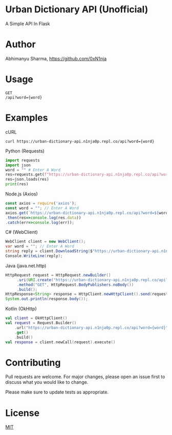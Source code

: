 # Urban Dictionary API (Unofficial)
A Simple API In Flask 
# Author
Abhimanyu Sharma, https://github.com/0xN1nja
# Usage
```
GET
/api?word={word}
```
# Examples
cURL
```
curl https://urban-dictionary-api.n1nja0p.repl.co/api?word={word}
```
Python (Requests)
```python
import requests
import json
word = "" # Enter A Word
res=requests.get(f"https://urban-dictionary-api.n1nja0p.repl.co/api?word={word}").content
res=json.loads(res)
print(res)
```
Node.js (Axios)
```javascript
const axios = require('axios');
const word = ""; // Enter A Word
axios.get(`https://urban-dictionary-api.n1nja0p.repl.co/api?word=${word}`)
.then(res=>console.log(res.data))
.catch(err=>console.log(err));
```
C# (WebClient)
```csharp
WebClient client = new WebClient();
var word = ""; // Enter A Word
string reply = client.DownloadString($"https://urban-dictionary-api.n1nja0p.repl.co/api?word={word}");
Console.WriteLine(reply);
```
Java (java.net.http)
```java
HttpRequest request = HttpRequest.newBuilder()
     .uri(URI.create("https://urban-dictionary-api.n1nja0p.repl.co/api?word={word}")) // Enter A Word
     .method("GET", HttpRequest.BodyPublishers.noBody())
     .build();
HttpResponse<String> response = HttpClient.newHttpClient().send(request, HttpResponse.BodyHandlers.ofString());
System.out.println(response.body());
```
Kotlin (OkHttp)
```kotlin
val client = OkHttpClient()
val request = Request.Builder()
	.url("https://urban-dictionary-api.n1nja0p.repl.co/api?word={word}") // Enter A Word
	.get()
	.build()
val response = client.newCall(request).execute()
```
# Contributing
Pull requests are welcome. For major changes, please open an issue first to discuss what you would like to change.

Please make sure to update tests as appropriate.
# License
[MIT](https://github.com/0xN1nja/Urban-Dictionary-API-Unofficial/blob/master/LICENCE.txt)
